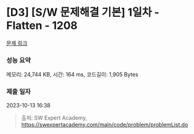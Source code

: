 # [D3] [S/W 문제해결 기본] 1일차 - Flatten - 1208 

[문제 링크](https://swexpertacademy.com/main/code/problem/problemDetail.do?contestProbId=AV139KOaABgCFAYh) 

### 성능 요약

메모리: 24,744 KB, 시간: 164 ms, 코드길이: 1,905 Bytes

### 제출 일자

2023-10-13 16:38



> 출처: SW Expert Academy, https://swexpertacademy.com/main/code/problem/problemList.do